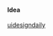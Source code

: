 #### Idea

[uidesigndaily](https://www.uidesigndaily.com/posts/sketch-pricing-cards-ui-design-card-day-1352)
